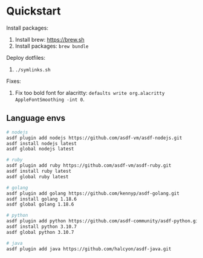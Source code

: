 # Quickstart

Install packages:
1. Install brew: https://brew.sh
2. Install packages: `brew bundle`

Deploy dotfiles:
1. `./symlinks.sh`

Fixes:
1. Fix too bold font for alacritty: `defaults write org.alacritty AppleFontSmoothing -int 0`.

## Language envs

```bash
# nodejs
asdf plugin add nodejs https://github.com/asdf-vm/asdf-nodejs.git
asdf install nodejs latest
asdf global nodejs latest

# ruby
asdf plugin add ruby https://github.com/asdf-vm/asdf-ruby.git
asdf install ruby latest
asdf global ruby latest

# golang
asdf plugin add golang https://github.com/kennyp/asdf-golang.git
asdf install golang 1.18.6
asdf global golang 1.18.6

# python
asdf plugin add python https://github.com/asdf-community/asdf-python.git
asdf install python 3.10.7
asdf global python 3.10.7

# java
asdf plugin add java https://github.com/halcyon/asdf-java.git
```

